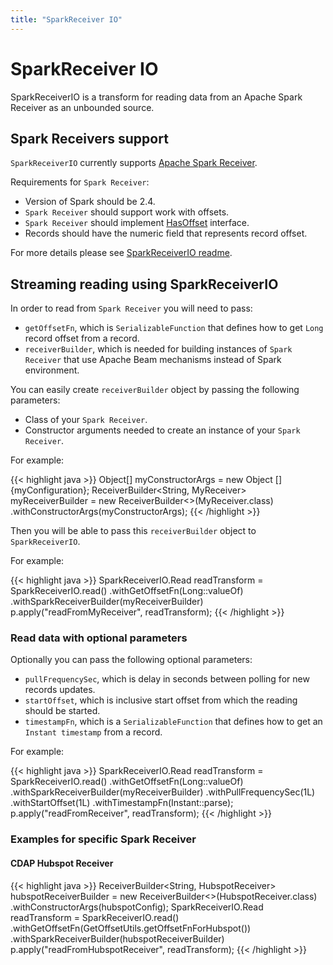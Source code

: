 ```yaml
---
title: "SparkReceiver IO"
---
```

<!--
Licensed under the Apache License, Version 2.0 (the "License");
you may not use this file except in compliance with the License.
You may obtain a copy of the License at

http://www.apache.org/licenses/LICENSE-2.0

Unless required by applicable law or agreed to in writing, software
distributed under the License is distributed on an "AS IS" BASIS,
WITHOUT WARRANTIES OR CONDITIONS OF ANY KIND, either express or implied.
See the License for the specific language governing permissions and
limitations under the License.
-->

# SparkReceiver IO

SparkReceiverIO is a transform for reading data from an Apache Spark Receiver as an unbounded source.

## Spark Receivers support

`SparkReceiverIO` currently supports [Apache Spark Receiver](https://spark.apache.org/docs/2.4.0/streaming-custom-receivers.html).

Requirements for `Spark Receiver`:
- Version of Spark should be 2.4.
- `Spark Receiver` should support work with offsets.
- `Spark Receiver` should implement [HasOffset](https://github.com/apache/beam/blob/master/sdks/java/io/sparkreceiver/src/main/java/org/apache/beam/sdk/io/sparkreceiver/HasOffset.java) interface.
- Records should have the numeric field that represents record offset.

For more details please see [SparkReceiverIO readme](https://github.com/apache/beam/blob/master/sdks/java/io/sparkreceiver/2/README.md).

## Streaming reading using SparkReceiverIO

In order to read from `Spark Receiver` you will need to pass:

- `getOffsetFn`, which is `SerializableFunction` that defines how to get `Long` record offset from a record.
- `receiverBuilder`, which is needed for building instances of `Spark Receiver` that use Apache Beam mechanisms instead of Spark environment.

You can easily create `receiverBuilder` object by passing the following parameters:

- Class of your `Spark Receiver`.
- Constructor arguments needed to create an instance of your `Spark Receiver`.

For example:

{{< highlight java >}}
Object[] myConstructorArgs = new Object [] {myConfiguration};
ReceiverBuilder<String, MyReceiver<String>> myReceiverBuilder =
    new ReceiverBuilder<>(MyReceiver.class)
        .withConstructorArgs(myConstructorArgs);
{{< /highlight >}}

Then you will be able to pass this `receiverBuilder` object to `SparkReceiverIO`.

For example:

{{< highlight java >}}
SparkReceiverIO.Read<String> readTransform =
SparkReceiverIO.<String>read()
    .withGetOffsetFn(Long::valueOf)
    .withSparkReceiverBuilder(myReceiverBuilder)
p.apply("readFromMyReceiver", readTransform);
{{< /highlight >}}

### Read data with optional parameters

Optionally you can pass the following optional parameters:

- `pullFrequencySec`, which is delay in seconds between polling for new records updates.
- `startOffset`, which is inclusive start offset from which the reading should be started.
- `timestampFn`, which is a `SerializableFunction` that defines how to get an `Instant timestamp` from a record.

For example:

{{< highlight java >}}
SparkReceiverIO.Read<String> readTransform =
SparkReceiverIO.<String>read()
    .withGetOffsetFn(Long::valueOf)
    .withSparkReceiverBuilder(myReceiverBuilder)
    .withPullFrequencySec(1L)
    .withStartOffset(1L)
    .withTimestampFn(Instant::parse);
p.apply("readFromReceiver", readTransform);
{{< /highlight >}}

### Examples for specific Spark Receiver

#### CDAP Hubspot Receiver

{{< highlight java >}}
ReceiverBuilder<String, HubspotReceiver<String>> hubspotReceiverBuilder =
    new ReceiverBuilder<>(HubspotReceiver.class)
        .withConstructorArgs(hubspotConfig);
SparkReceiverIO.Read<String> readTransform =
SparkReceiverIO.<String>read()
    .withGetOffsetFn(GetOffsetUtils.getOffsetFnForHubspot())
    .withSparkReceiverBuilder(hubspotReceiverBuilder)
p.apply("readFromHubspotReceiver", readTransform);
{{< /highlight >}}
